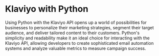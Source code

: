 # Klaviyo with Python
Using Python with the Klaviyo API opens up a world of possibilities for businesses to personalize their marketing strategies, segment their target audience, and deliver tailored content to their customers. Python's simplicity and readability make it an ideal choice for interacting with the Klaviyo API, allowing developers to create sophisticated email automation systems and analyze valuable metrics to measure campaign success.

